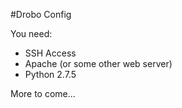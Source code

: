 #Drobo Config

You need:

* SSH Access
* Apache (or some other web server)
* Python 2.7.5

More to come...